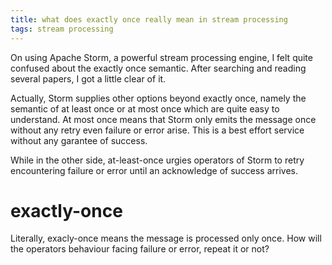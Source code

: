 ```yaml
---
title: what does exactly once really mean in stream processing
tags: stream processing
---
```


On using Apache Storm, a powerful stream processing engine, I felt quite confused about the exactly once semantic. After searching and reading several papers, I got a little clear of it.

Actually, Storm supplies other options beyond exactly once, namely the semantic of at least once or at most once which are quite easy to understand. At most once means that Storm only emits the message once without any retry even failure or error arise. This is a best effort service without any garantee of success.

While in the other side, at-least-once urgies operators of Storm to retry encountering failure or error until an acknowledge of success arrives.

# exactly-once

Literally, exacly-once means the message is processed only once. How will the operators behaviour facing failure or error, repeat it or not?
